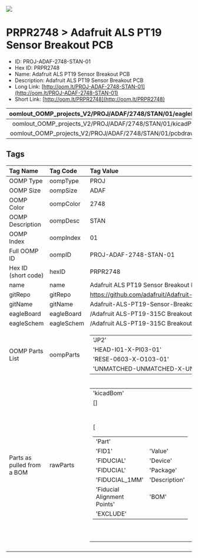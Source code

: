 


  
![][im]
# PRPR2748 > Adafruit ALS PT19 Sensor Breakout PCB

- ID: PROJ-ADAF-2748-STAN-01
- Hex ID: PRPR2748
- Name: Adafruit ALS PT19 Sensor Breakout PCB
- Description: Adafruit ALS PT19 Sensor Breakout PCB
- Long Link: [http://oom.lt/PROJ-ADAF-2748-STAN-01](http://oom.lt/PROJ-ADAF-2748-STAN-01)
- Short Link: [http://oom.lt/PRPR2748](http://oom.lt/PRPR2748)
  

|oomlout_OOMP_projects_V2/PROJ/ADAF/2748/STAN/01/eagleImage.png|oomlout_OOMP_projects_V2/PROJ/ADAF/2748/STAN/01/eagleSchemImage.png|oomlout_OOMP_projects_V2/PROJ/ADAF/2748/STAN/01/kicadPcb3dFront.png|oomlout_OOMP_projects_V2/PROJ/ADAF/2748/STAN/01/kicadPcb3dBack.png|
| :---: | :---: | :---: | :---: |
|oomlout_OOMP_projects_V2/PROJ/ADAF/2748/STAN/01/kicadPcb3d.png|oomlout_OOMP_projects_V2/PROJ/ADAF/2748/STAN/01/bomBack.png|oomlout_OOMP_projects_V2/PROJ/ADAF/2748/STAN/01/bomFront.png|oomlout_OOMP_projects_V2/PROJ/ADAF/2748/STAN/01/pcbdraw.svg|
|oomlout_OOMP_projects_V2/PROJ/ADAF/2748/STAN/01/pcbdrawBack.svg||||

## Tags
  

|Tag Name|Tag Code|Tag Value|
| :--- | :--- | :--- |
|OOMP Type|oompType|PROJ|
|OOMP Size|oompSize|ADAF|
|OOMP Color|oompColor|2748|
|OOMP Description|oompDesc|STAN|
|OOMP Index|oompIndex|01|
|Full OOMP ID|oompID|PROJ-ADAF-2748-STAN-01|
|Hex ID (short code)|hexID|PRPR2748|
|name|name|Adafruit ALS PT19 Sensor Breakout PCB|
|gitRepo|gitRepo|https://github.com/adafruit/Adafruit-ALS-PT19-Sensor-Breakout-PCB|
|gitName|gitName|Adafruit-ALS-PT19-Sensor-Breakout-PCB|
|eagleBoard|eagleBoard|/Adafruit ALS-PT19-315C Breakout.brd|
|eagleSchem|eagleSchem|/Adafruit ALS-PT19-315C Breakout.sch|
|OOMP Parts List|oompParts|<table><tr><td>'JP2'</td></tr><tr><td> 'HEAD-I01-X-PI03-01'</td><td> 'R1'</td></tr><tr><td> 'RESE-0603-X-O103-01'</td><td> 'U1'</td></tr><tr><td> 'UNMATCHED-UNMATCHED-X-UNMATCHED-01'</td></tr></table>|
|Parts as pulled from a BOM|rawParts|<table><tr><td>'kicadBom'</td></tr><tr><td> []</td><td> 'eagleBom'</td></tr><tr><td> [<table><tr><td>'Part'</td></tr><tr><td> 'FID1'</td><td> 'Value'</td></tr><tr><td> 'FIDUCIAL'</td><td> 'Device'</td></tr><tr><td> 'FIDUCIAL'</td><td> 'Package'</td></tr><tr><td> 'FIDUCIAL_1MM'</td><td> 'Description'</td></tr><tr><td> 'Fiducial Alignment Points'</td><td> 'BOM'</td></tr><tr><td> 'EXCLUDE'</td></tr></table></td><td> <table><tr><td>'Part'</td></tr><tr><td> 'JP2'</td><td> 'Value'</td></tr><tr><td> ''</td><td> 'Device'</td></tr><tr><td> 'HEADER-1X3ROUND'</td><td> 'Package'</td></tr><tr><td> '1X03_ROUND'</td><td> 'Description'</td></tr><tr><td> 'PIN HEADER'</td><td> 'BOM'</td></tr><tr><td> ''</td></tr></table></td><td> <table><tr><td>'Part'</td></tr><tr><td> 'R1'</td><td> 'Value'</td></tr><tr><td> '10K'</td><td> 'Device'</td></tr><tr><td> 'RESISTOR_0603_NOOUT'</td><td> 'Package'</td></tr><tr><td> '0603-NO'</td><td> 'Description'</td></tr><tr><td> 'Resistors'</td><td> 'BOM'</td></tr><tr><td> ''</td></tr></table></td><td> <table><tr><td>'Part'</td></tr><tr><td> 'U$2'</td><td> 'Value'</td></tr><tr><td> 'MOUNTINGHOLE2.0'</td><td> 'Device'</td></tr><tr><td> 'MOUNTINGHOLE2.0'</td><td> 'Package'</td></tr><tr><td> 'MOUNTINGHOLE_2.0_PLATED'</td><td> 'Description'</td></tr><tr><td> 'Mounting Hole'</td><td> 'BOM'</td></tr><tr><td> 'EXCLUDE'</td></tr></table></td><td> <table><tr><td>'Part'</td></tr><tr><td> 'U1'</td><td> 'Value'</td></tr><tr><td> 'ALS-PT19-315C'</td><td> 'Device'</td></tr><tr><td> 'LIGHT_ALS-PT19-315C'</td><td> 'Package'</td></tr><tr><td> 'ALS-PT19-315C'</td><td> 'Description'</td></tr><tr><td> 'ALS-PT19-315C - Analog Light Sensor'</td><td> 'BOM'</td></tr><tr><td> ''</td></tr></table>]</td></tr></table>|
||||



[im]: PROJ/ADAF/2748/STAN/01/kicadPcb3d_450.png
